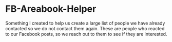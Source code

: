 # FB-Areabook-Helper
Something I created to help us create a large list of people we have already contacted so we do not contact them again. These are people who reacted to our Facebook posts, so we reach out to them to see if they are interested. 
